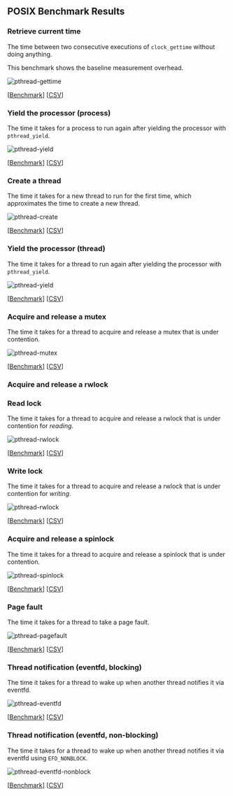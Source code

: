 ## POSIX Benchmark Results

### Retrieve current time

The time between two consecutive executions of `clock_gettime` without doing anything.

This benchmark shows the baseline measurement overhead.

![pthread-gettime](bench-gettime.png)

[[Benchmark](https://github.com/penberg/posixbench/blob/master/bench-gettime.cpp)] [[CSV](bench-gettime.csv)]

### Yield the processor (process)

The time it takes for a process to run again after yielding the processor with `pthread_yield`.

![pthread-yield](bench-yield.png)

[[Benchmark](https://github.com/penberg/posixbench/blob/master/bench-yield.c)] [[CSV](bench-yield.csv)]

### Create a thread

The time it takes for a new thread to run for the first time, which approximates the time to create a new thread.

![pthread-create](bench-pthread-create.png)

[[Benchmark](https://github.com/penberg/posixbench/blob/master/bench-pthread-create.cpp)] [[CSV](bench-pthread-create.csv)]

### Yield the processor (thread)

The time it takes for a thread to run again after yielding the processor with `pthread_yield`.

![pthread-yield](bench-pthread-yield.png)

[[Benchmark](https://github.com/penberg/posixbench/blob/master//bench-pthread-yield.c)] [[CSV](bench-pthread-yield.csv)]

### Acquire and release a mutex

The time it takes for a thread to acquire and release a mutex that is under contention.

![pthread-mutex](bench-pthread-mutex.png)

[[Benchmark](https://github.com/penberg/posixbench/blob/master//bench-pthread-mutex.c)] [[CSV](bench-pthread-mutex.csv)]

### Acquire and release a rwlock

### Read lock

The time it takes for a thread to acquire and release a rwlock that is under contention for _reading_.

![pthread-rwlock](bench-pthread-rwlock-rd.png)

[[Benchmark](https://github.com/penberg/posixbench/blob/master//bench-pthread-rwlock-rd.c)] [[CSV](bench-pthread-rwlock-rd.csv)]

### Write lock

The time it takes for a thread to acquire and release a rwlock that is under contention for _writing_.

![pthread-rwlock](bench-pthread-rwlock-wr.png)

[[Benchmark](https://github.com/penberg/posixbench/blob/master//bench-pthread-rwlock-wr.c)] [[CSV](bench-pthread-rwlock-wr.csv)]

### Acquire and release a spinlock

The time it takes for a thread to acquire and release a spinlock that is under contention.

![pthread-spinlock](bench-pthread-spinlock.png)

[[Benchmark](https://github.com/penberg/posixbench/blob/master//bench-pthread-spinlock.c)] [[CSV](bench-pthread-spinlock.csv)]

### Page fault

The time it takes for a thread to take a page fault.

![pthread-pagefault](bench-pagefault.png)

[[Benchmark](https://github.com/penberg/posixbench/blob/master/bench-pagefault.c)] [[CSV](bench-pagefault.csv)]

### Thread notification (eventfd, blocking)

The time it takes for a thread to wake up when another thread notifies it via eventfd.

![pthread-eventfd](bench-eventfd.png)

[[Benchmark](https://github.com/penberg/posixbench/blob/master/bench-eventfd.c)] [[CSV](bench-eventfd.csv)]

### Thread notification (eventfd, non-blocking)

The time it takes for a thread to wake up when another thread notifies it via eventfd using `EFD_NONBLOCK`.

![pthread-eventfd-nonblock](bench-eventfd-nonblock.png)

[[Benchmark](https://github.com/penberg/posixbench/blob/master/bench-eventfd-nonblock.cpp)] [[CSV](bench-eventfd-nonblock.csv)]
